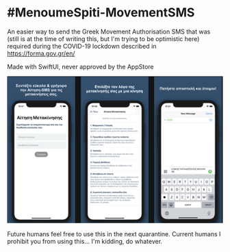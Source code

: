 # #MenoumeSpiti-MovementSMS
An easier way to send the Greek Movement Authorisation SMS that was (still is at the time of writing this, but I'm trying to be optimistic here) required during the COVID-19 lockdown described in https://forma.gov.gr/en/

Made with SwiftUI, never approved by the AppStore

![AllThree](https://github.com/orjpap/MenoumeSpiti-MovementSMS/blob/master/Store%20Screenshots/AllThree.png?raw=true)

Future humans feel free to use this in the next quarantine. Current humans I prohibit you from using this... I'm kidding, do whatever.
